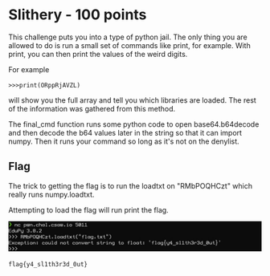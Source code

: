 # Slithery - 100 points
This challenge puts you into a type of python jail. The only thing you are allowed to do is run a small set of commands like print, for example. With print, you can then print the values of the weird digits. 

For example
```
>>>print(ORppRjAVZL)
```
will show you the full array and tell you which libraries are loaded. The rest of the information was gathered from this method.

The final_cmd function runs some python code to open base64.b64decode and then decode the b64 values later in the string so that it can import numpy. Then it runs your command so long as it's not on the denylist. 

## Flag
The trick to getting the flag is to run the loadtxt on "RMbPOQHCzt" which really runs numpy.loadtxt. 

Attempting to load the flag will run print the flag.

![Flag](img/flag2.jpg)

```
flag{y4_sl1th3r3d_0ut}
```
